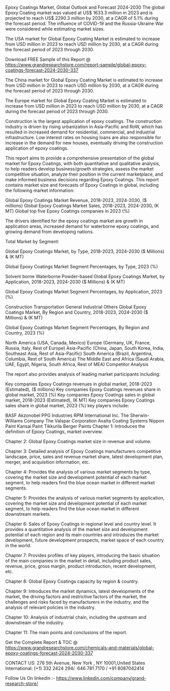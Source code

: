 Epoxy Coatings Market, Global Outlook and Forecast 2024-2030
The global Epoxy Coating market was valued at US$ 1633.3 million in 2023 and is projected to reach US$ 2290.3 million by 2030, at a CAGR of 5.1% during the forecast period. The influence of COVID-19 and the Russia-Ukraine War were considered while estimating market sizes.

The USA market for Global Epoxy Coating Market is estimated to increase from USD million in 2023 to reach USD million by 2030, at a CAGR during the forecast period of 2023 through 2030.

Download FREE Sample of this Report @ https://www.grandresearchstore.com/report-sample/global-epoxy-coatings-forecast-2024-2030-337

The China market for Global Epoxy Coating Market is estimated to increase from USD million in 2023 to reach USD million by 2030, at a CAGR during the forecast period of 2023 through 2030.

The Europe market for Global Epoxy Coating Market is estimated to increase from USD million in 2023 to reach USD million by 2030, at a CAGR during the forecast period of 2023 through 2030.

Construction is the largest application of epoxy coatings. The construction industry is driven by rising urbanization in Asia-Pacific and RoW, which has resulted in increased demand for residential, commercial, and industrial infrastructure. Low interest rates on housing loans are also responsible for increase in the demand for new houses, eventually driving the construction application of epoxy coatings.

This report aims to provide a comprehensive presentation of the global market for Epoxy Coatings, with both quantitative and qualitative analysis, to help readers develop business/growth strategies, assess the market competitive situation, analyze their position in the current marketplace, and make informed business decisions regarding Epoxy Coatings. This report contains market size and forecasts of Epoxy Coatings in global, including the following market information:

Global Epoxy Coatings Market Revenue, 2018-2023, 2024-2030, ($ millions)
Global Epoxy Coatings Market Sales, 2018-2023, 2024-2030, (K MT)
Global top five Epoxy Coatings companies in 2023 (%)

The drivers identified for the epoxy coatings market are growth in application areas, increased demand for waterborne epoxy coatings, and growing demand from developing nations.

Total Market by Segment:

Global Epoxy Coatings Market, by Type, 2018-2023, 2024-2030 ($ Millions) & (K MT)

Global Epoxy Coatings Market Segment Percentages, by Type, 2023 (%)

Solvent borne
Waterborne
Powder-based
Global Epoxy Coatings Market, by Application, 2018-2023, 2024-2030 ($ Millions) & (K MT)

Global Epoxy Coatings Market Segment Percentages, by Application, 2023 (%)

Construction
Transportation
General Industrial
Others
Global Epoxy Coatings Market, By Region and Country, 2018-2023, 2024-2030 ($ Millions) & (K MT)

Global Epoxy Coatings Market Segment Percentages, By Region and Country, 2023 (%)

North America (USA, Canada, Mexico)
Europe (Germany, UK, France, Russia, Italy, Rest of Europe)
Asia-Pacific (China, Japan, South Korea, India, Southeast Asia, Rest of Asia-Pacific)
South America (Brazil, Argentina, Columbia, Rest of South America)
The Middle East and Africa (Saudi Arabia, UAE, Egypt, Nigeria, South Africa, Rest of MEA)
Competitor Analysis

The report also provides analysis of leading market participants including:

Key companies Epoxy Coatings revenues in global market, 2018-2023 (Estimated), ($ millions)
Key companies Epoxy Coatings revenues share in global market, 2023 (%)
Key companies Epoxy Coatings sales in global market, 2018-2023 (Estimated), (K MT)
Key companies Epoxy Coatings sales share in global market, 2023 (%)
key players include:

BASF
Akzonobel
PPG Industries
RPM International Inc.
The Sherwin-Williams Company
The Valspar Corporation
Axalta Coating Systems
Nippon Paint
Kansai Paint
Tikkurila
Berger Paints
Chapter 1: Introduces the definition of Epoxy Coatings, market overview.

Chapter 2: Global Epoxy Coatings market size in revenue and volume.

Chapter 3: Detailed analysis of Epoxy Coatings manufacturers competitive landscape, price, sales and revenue market share, latest development plan, merger, and acquisition information, etc.

Chapter 4: Provides the analysis of various market segments by type, covering the market size and development potential of each market segment, to help readers find the blue ocean market in different market segments.

Chapter 5: Provides the analysis of various market segments by application, covering the market size and development potential of each market segment, to help readers find the blue ocean market in different downstream markets.

Chapter 6: Sales of Epoxy Coatings in regional level and country level. It provides a quantitative analysis of the market size and development potential of each region and its main countries and introduces the market development, future development prospects, market space of each country in the world.

Chapter 7: Provides profiles of key players, introducing the basic situation of the main companies in the market in detail, including product sales, revenue, price, gross margin, product introduction, recent development, etc.

Chapter 8: Global Epoxy Coatings capacity by region & country.

Chapter 9: Introduces the market dynamics, latest developments of the market, the driving factors and restrictive factors of the market, the challenges and risks faced by manufacturers in the industry, and the analysis of relevant policies in the industry.

Chapter 10: Analysis of industrial chain, including the upstream and downstream of the industry.

Chapter 11: The main points and conclusions of the report.

Get the Complete Report & TOC @ https://www.grandresearchstore.com/chemicals-and-materials/global-epoxy-coatings-forecast-2024-2030-337

CONTACT US:
276 5th Avenue, New York , NY 10001,United States
International: (+1) 332 2424 294/  646 781 7170 / +91 8087042414

Follow Us On linkedin :- https://www.linkedin.com/company/grand-research-store/

